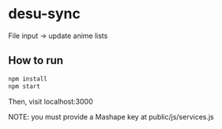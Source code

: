 desu-sync
=========

File input -> update anime lists

## How to run

```bash
npm install
npm start
```

Then, visit localhost:3000

NOTE: you must provide a Mashape key at public/js/services.js
